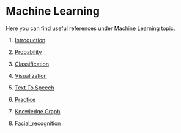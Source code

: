 # Machine Learning

Here you can find useful references under Machine Learning topic.

1. [Introduction](https://github.com/hqxsn/Awesome-Bookmarks-From-Globe/tree/master/Machine_Learning/Introduction/Readme.md) 

2. [Probability](https://github.com/hqxsn/Awesome-Bookmarks-From-Globe/tree/master/Machine_Learning/Probability/Readme.md) 

3. [Classification](https://github.com/hqxsn/Awesome-Bookmarks-From-Globe/tree/master/Machine_Learning/Classification/Readme.md) 

4. [Visualization](https://github.com/hqxsn/Awesome-Bookmarks-From-Globe/tree/master/Machine_Learning/Visualization/Readme.md) 

5. [Text To Speech]([Visualization](https://github.com/hqxsn/Awesome-Bookmarks-From-Globe/tree/master/Machine_Learning/TextToSpeech/Readme.md) )

6. [Practice](https://github.com/hqxsn/Awesome-Bookmarks-From-Globe/tree/master/Machine_Learning/Practice/Readme.md)

7. [Knowledge Graph](https://github.com/hqxsn/Awesome-Bookmarks-From-Globe/tree/master/Machine_Learning/Knowledge_graph)

8. [Facial_recognition](https://github.com/hqxsn/Awesome-Bookmarks-From-Globe/tree/master/Machine_Learning/Facial_recognition)

   ​    

